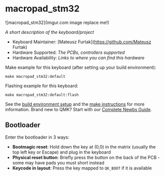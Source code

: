 # macropad_stm32

![macropad_stm32](imgur.com image replace me!)

*A short description of the keyboard/project*

* Keyboard Maintainer: [Mateusz Furtak](https://github.com/Mateusz Furtak)
* Hardware Supported: *The PCBs, controllers supported*
* Hardware Availability: *Links to where you can find this hardware*

Make example for this keyboard (after setting up your build environment):

    make macropad_stm32:default

Flashing example for this keyboard:

    make macropad_stm32:default:flash

See the [build environment setup](https://docs.qmk.fm/#/getting_started_build_tools) and the [make instructions](https://docs.qmk.fm/#/getting_started_make_guide) for more information. Brand new to QMK? Start with our [Complete Newbs Guide](https://docs.qmk.fm/#/newbs).

## Bootloader

Enter the bootloader in 3 ways:

* **Bootmagic reset**: Hold down the key at (0,0) in the matrix (usually the top left key or Escape) and plug in the keyboard
* **Physical reset button**: Briefly press the button on the back of the PCB - some may have pads you must short instead
* **Keycode in layout**: Press the key mapped to `QK_BOOT` if it is available
